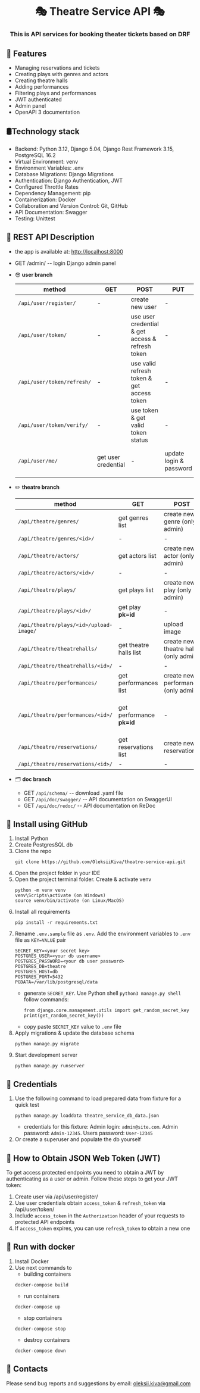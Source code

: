 <h1 align="center">🎭 Theatre Service API 🎭</h1>
<h3 align="center">This is API services for booking theater tickets based on DRF</h3>

## 👀 Features

* Managing reservations and tickets
* Creating plays with genres and actors
* Creating theatre halls
* Adding performances
* Filtering plays and performances
* JWT authenticated
* Admin panel
* OpenAPI 3 documentation

## 🛢️Technology stack

* Backend: Python 3.12, Django 5.04, Django Rest Framework 3.15, PostgreSQL 16.2
* Virtual Environment: venv
* Environment Variables: .env
* Database Migrations: Django Migrations
* Authentication: Django Authentication, JWT
* Configured Throttle Rates
* Dependency Management: pip
* Containerization: Docker
* Collaboration and Version Control: Git, GitHub
* API Documentation: Swagger
* Testing: Unittest

## 🔀 REST API Description

* the app is available at: [http://localhost:8000](http://localhost:8000)
* GET /admin/ -- login Django admin panel
* 😎 **user branch**

  | method                     | GET                 | POST                                             | PUT                     | PATCH                              |
  |----------------------------|---------------------|--------------------------------------------------|-------------------------|------------------------------------|
  | `/api/user/register/`      | -                   | create new user                                  | -                       | -                                  |
  | `/api/user/token/`         | -                   | use user credential & get access & refresh token | -                       | -                                  |
  | `/api/user/token/refresh/` | -                   | use valid refresh token & get access token       | -                       | -                                  |
  | `/api/user/token/verify/`  | -                   | use token & get valid token status               | -                       | -                                  |
  | `/api/user/me/`            | get user credential | -                                                | update login & password | particial update login or password |

* ✏️️ **theatre branch**

  | method                                  | GET                       | POST                                 | PUT                                       | PATCH                                              | DELETE                                    |
  |-----------------------------------------|---------------------------|--------------------------------------|-------------------------------------------|----------------------------------------------------|-------------------------------------------|
  | `/api/theatre/genres/`                  | get genres list           | create new genre (only admin)        | -                                         | -                                                  | -                                         |
  | `/api/theatre/genres/<id>/`             | -                         | -                                    | -                                         | -                                                  | -                                         |
  | `/api/theatre/actors/`                  | get actors list           | create new actor (only admin)        | -                                         | -                                                  | -                                         |
  | `/api/theatre/actors/<id>/`             | -                         | -                                    | -                                         | -                                                  | -                                         |
  | `/api/theatre/plays/`                   | get plays list            | create new play (only admin)         | -                                         | -                                                  | -                                         |
  | `/api/theatre/plays/<id>/`              | get play **pk=id**        | -                                    | -                                         | -                                                  | -                                         |
  | `/api/theatre/plays/<id>/upload-image/` | -                         | upload image                         | -                                         | -                                                  | -                                         |
  | `/api/theatre/theatrehalls/`            | get theatre halls list    | create new theatre hall (only admin) | -                                         | -                                                  | -                                         |
  | `/api/theatre/theatrehalls/<id>/`       | -                         | -                                    | -                                         | -                                                  | -                                         |
  | `/api/theatre/performances/`            | get performances list     | create new performance (only admin)  | -                                         | -                                                  | -                                         |
  | `/api/theatre/performances/<id>/`       | get performance **pk=id** | -                                    | update performance **pk=id** (only admin) | partital update performance **pk=id** (only admin) | delete performance **pk=id** (only admin) |
  | `/api/theatre/reservations/`            | get reservations list     | create new reservation               | -                                         | -                                                  | -                                         |
  | `/api/theatre/reservations/<id>/`       | -                         | -                                    | -                                         | -                                                  | -                                         |

* 🗂️ **doc branch**
    - GET `/api/schema/` -- download .yaml file
    - GET `/api/doc/swagger/` -- API documentation on SwaggerUI
    - GET `/api/doc/redoc/` -- API documentation on ReDoc

## 🚀 Install using GitHub

1. Install Python
1. Create PostgresSQL db
1. Clone the repo
   ```commandline
   git clone https://github.com/OleksiiKiva/theatre-service-api.git
   ```
1. Open the project folder in your IDE
1. Open the project terminal folder. Create & activate venv
   ```commandline
   python -m venv venv
   venv\Scripts\activate (on Windows)
   source venv/bin/activate (on Linux/MacOS)
   ```
1. Install all requirements
   ```commandline
   pip install -r requirements.txt
   ```
1. Rename `.env.sample` file as `.env`. Add the environment variables to `.env` file as `KEY=VALUE` pair
   ```
   SECRET_KEY=<your secret key>
   POSTGRES_USER=<your db username>
   POSTGRES_PASSWORD=<your db user password>
   POSTGRES_DB=theatre
   POSTGRES_HOST=db
   POSTGRES_PORT=5432
   PGDATA=/var/lib/postgresql/data
   ```
    - generate `SECRET_KEY`. Use Python shell `python3 manage.py shell` follow
      commands:
      ```commandline 
      from django.core.management.utils import get_random_secret_key
      print(get_random_secret_key())
      ```
    - copy paste `SECRET_KEY` value to `.env` file
1. Apply migrations & update the database schema
   ```commandline
   python manage.py migrate
   ```
1. Start development server
   ```commandline
   python manage.py runserver
   ```

## 🔑 Credentials

1. Use the following command to load prepared data from fixture for a quick test
    ```
    python manage.py loaddata theatre_service_db_data.json
    ```
    - credentials for this fixture: Admin login: `admin@site.com`. Admin password: `Admin-12345`. Users
      password: `User-12345`
1. Or create a superuser and populate the db yourself

## 🔐 How to Obtain JSON Web Token (JWT)

To get access protected endpoints you need to obtain a JWT by authenticating as a user or admin.
Follow these steps to get your JWT token:

1. Create user via /api/user/register/
1. Use user credentials obtain `access_token` & `refresh_token` via /api/user/token/
1. Include `access_token` in the `Authorization` header of your requests to protected API endpoints
1. If `access_token` expires, you can use `refresh_token` to obtain a new one

## 🐋 Run with docker

1. Install Docker
1. Use next commands to
    - building containers
     ```
     docker-compose build
     ```
    - run containers
     ```
     docker-compose up
     ```
    - stop containers
     ```
     docker-compose stop
     ```
    - destroy containers
     ```
     docker-compose down
     ```

## 📧 Contacts

Please send bug reports and suggestions by email:
[oleksii.kiva@gmail.com](mailto:oleksii.kiva@gmail.com)
